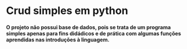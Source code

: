 # Crud simples em python

#### O projeto não possui base de dados, pois se trata de um programa simples apenas para fins didádicos e de prática com algumas funções aprendidas nas introduções à linguagem.
